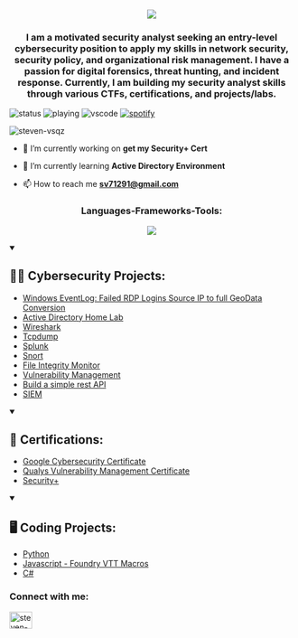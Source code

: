 <h1 align="center"> <img src="https://readme-typing-svg.herokuapp.com/?font=Righteous&size=35&center=true&vCenter=true&width=500&height=70&duration=3500&lines=Hi+There!+👋;+I'm+Steven+Vasquez!;" /></h1>
<h3 align="center">I am a motivated security analyst seeking an entry-level cybersecurity position to apply my skills in network security, security policy, and organizational risk management. I have a passion for digital forensics, threat hunting, and incident response. Currently, I am building my security analyst skills through various CTFs, certifications, and projects/labs.</h3>


![status](https://nocache.advaith.workers.dev?url=https://img.shields.io/endpoint?url=https://dev.discordprofiles.me/api/badge/status/276544649148235776?simple=true)
![playing](https://nocache.advaith.workers.dev?url=https://img.shields.io/endpoint?url=https://dev.discordprofiles.me/api/badge/playing/276544649148235776)
![vscode](https://nocache.advaith.workers.dev?url=https://img.shields.io/endpoint?url=https://dev.discordprofiles.me/api/badge/vscode/276544649148235776)
[![spotify](https://nocache.advaith.workers.dev?url=https://img.shields.io/endpoint?url=https://dev.discordprofiles.me/api/badge/spotify/276544649148235776)](https://dev.discordprofiles.me/openspotify/276544649148235776)
  

<p align="left"> <img src="https://komarev.com/ghpvc/?username=steven-vsqz&label=Profile%20views&color=0e75b6&style=flat" alt="steven-vsqz" /> </p>

- 🔭 I’m currently working on **get my Security+ Cert**

- 🌱 I’m currently learning **Active Directory Environment**

- 📫 How to reach me **sv71291@gmail.com**
  
<h3 align="center">Languages-Frameworks-Tools:</h3>
<p align="center">
  <a href="https://skillicons.dev">
    <img src="https://skillicons.dev/icons?i=py,cs,js,css,html,mysql,linux,powershell,unity,unreal,godot,vscode,windows,discord,github, linkedin" />
  </a>
</p>

<details open> 
  <summary><h2>👨‍💻 Cybersecurity Projects:</h2></summary>

  - [Windows EventLog: Failed RDP Logins Source IP to full GeoData Conversion](https://github.com/Steven-Vsqz/HoneypotHomeLab)
  - [Active Directory Home Lab]()
  - [Wireshark](https://github.com/Steven-Vsqz/Wireshark_Projects/tree/main)
  - [Tcpdump]()
  - [Splunk]()
  - [Snort]()
  - [File Integrity Monitor]()
  - [Vulnerability Management]()
  - [Build a simple rest API]()
  - [SIEM]()
    
</details>
  
<details open> 
  <summary><h2>📑 Certifications:</h2></summary>

  - [Google Cybersecurity Certificate](https://github.com/Steven-Vsqz/GoogleCybersecrityCertificate)
  - [Qualys Vulnerability Management Certificate](https://github.com/Steven-Vsqz/QualysVMDRCertificate/tree/main)
  - [Security+]()

</details>

<details open> 
  <summary><h2>🖥️ Coding Projects:</h2></summary>
  
  - [Python]()
  - [Javascript - Foundry VTT Macros](https://github.com/Steven-Vsqz/Foundry_VTT_Macro_Scripts)
  - [C#]()

</details>




<h3 align="left">Connect with me:</h3>
<p align="left">
<a href="https://linkedin.com/in/steven-m-vasquez" target="blank"><img align="center" src="https://raw.githubusercontent.com/rahuldkjain/github-profile-readme-generator/master/src/images/icons/Social/linked-in-alt.svg" alt="steven-m-vasquez" height="30" width="40" /></a>
</p>
